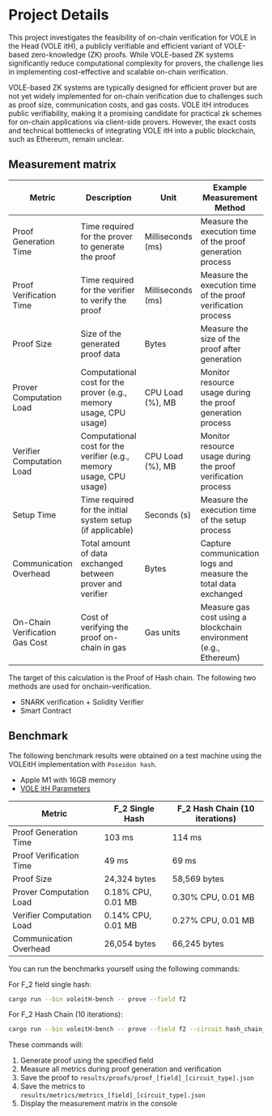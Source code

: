 # Project Details

This project investigates the feasibility of on-chain verification for VOLE in the Head (VOLE itH), a publicly verifiable and efficient variant of VOLE-based zero-knowledge (ZK) proofs. While VOLE-based ZK systems significantly reduce computational complexity for provers, the challenge lies in implementing cost-effective and scalable on-chain verification.

VOLE-based ZK systems are typically designed for efficient prover but are not yet widely implemented for on-chain verification due to challenges such as proof size, communication costs, and gas costs. VOLE itH introduces public verifiability, making it a promising candidate for practical zk schemes for on-chain applications via client-side provers. However, the exact costs and technical bottlenecks of integrating VOLE itH into a public blockchain, such as Ethereum, remain unclear.

## Measurement matrix

| Metric                   | Description                                                                                 | Unit                | Example Measurement Method                                                                     |
|--------------------------|---------------------------------------------------------------------------------------------|---------------------|-----------------------------------------------------------------------------------------------|
| Proof Generation Time    | Time required for the prover to generate the proof                                         | Milliseconds (ms)   | Measure the execution time of the proof generation process                                    |
| Proof Verification Time  | Time required for the verifier to verify the proof                                         | Milliseconds (ms)   | Measure the execution time of the proof verification process                                  |
| Proof Size               | Size of the generated proof data                                                           | Bytes               | Measure the size of the proof after generation                                                |
| Prover Computation Load  | Computational cost for the prover (e.g., memory usage, CPU usage)                          | CPU Load (%), MB    | Monitor resource usage during the proof generation process                                    |
| Verifier Computation Load| Computational cost for the verifier (e.g., memory usage, CPU usage)                        | CPU Load (%), MB    | Monitor resource usage during the proof verification process                                  |
| Setup Time               | Time required for the initial system setup (if applicable)                                 | Seconds (s)         | Measure the execution time of the setup process                                               |
| Communication Overhead   | Total amount of data exchanged between prover and verifier                                 | Bytes               | Capture communication logs and measure the total data exchanged                               |
| On-Chain Verification Gas Cost| Cost of verifying the proof on-chain in gas                                           | Gas units           | Measure gas cost using a blockchain environment (e.g., Ethereum)                             |

The target of this calculation is the Proof of Hash chain.
The following two methods are used for onchain-verification.

- SNARK verification + Solidity Verifier
- Smart Contract

## Benchmark

The following benchmark results were obtained on a test machine using the VOLEitH implementation with `Poseidon hash`.

- Apple M1 with 16GB memory
- [VOLE itH Parameters](https://github.com/GaloisInc/swanky/blob/dev/schmivitz/src/parameters.rs)


| Metric                   | F_2 Single Hash     | F_2 Hash Chain (10 iterations) |
|--------------------------|---------------|--------------------------------|
| Proof Generation Time    | 103 ms        | 114 ms                         |
| Proof Verification Time  | 49 ms         | 69 ms                          |
| Proof Size               | 24,324 bytes  | 58,569 bytes                   |
| Prover Computation Load  | 0.18% CPU, 0.01 MB | 0.30% CPU, 0.01 MB        |
| Verifier Computation Load| 0.14% CPU, 0.01 MB | 0.27% CPU, 0.01 MB        |
| Communication Overhead   | 26,054 bytes  | 66,245 bytes                   | 

You can run the benchmarks yourself using the following commands:

For F_2 field single hash:

```bash
cargo run --bin voleitH-bench -- prove --field f2
```

For F_2 Hash Chain (10 iterations):
```bash
cargo run --bin voleitH-bench -- prove --field f2 --circuit hash_chain_10
```

These commands will:

1. Generate proof using the specified field
2. Measure all metrics during proof generation and verification
3. Save the proof to `results/proofs/proof_[field]_[circuit_type].json`
4. Save the metrics to `results/metrics/metrics_[field]_[circuit_type].json`
5. Display the measurement matrix in the console
